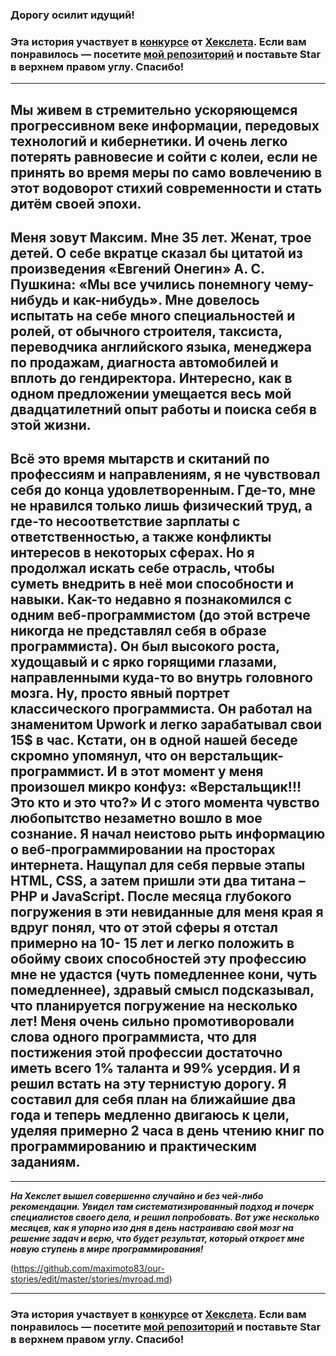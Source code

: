 
### Дорогу осилит идущий!
### Эта история участвует в [конкурсе](http://mystory.hexlet.io/) от [Хекслета](https://ru.hexlet.io/). Если вам понравилось — посетите [мой репозиторий](https://github.com/Hexlet/our-stories) и поставьте Star в верхнем правом углу. Спасибо!

---
        
Мы живем в стремительно ускоряющемся прогрессивном веке информации, передовых технологий и кибернетики. И очень легко потерять равновесие и сойти с колеи, если не принять во время меры по само вовлечению в этот водоворот  стихий современности и стать дитём своей эпохи.
--- 
Меня зовут Максим. Мне 35 лет. Женат, трое детей. 
О себе вкратце сказал бы цитатой из произведения «Евгений Онегин» А. С. Пушкина: «Мы все учились понемногу чему-нибудь и как-нибудь». Мне довелось испытать на себе много специальностей и ролей, от обычного строителя, таксиста, переводчика английского языка, менеджера по продажам, диагноста автомобилей и вплоть до гендиректора. Интересно, как в одном предложении умещается весь мой двадцатилетний опыт работы и поиска себя в этой жизни. 
---
Всё это время мытарств и скитаний по профессиям и направлениям, я не чувствовал себя до конца удовлетворенным. Где-то, мне не нравился только лишь физический труд, а где-то  несоответствие зарплаты с ответственностью, а также конфликты интересов в некоторых сферах. Но я продолжал искать себе отрасль, чтобы суметь внедрить в неё мои способности и навыки. 
Как-то недавно я познакомился с одним веб-программистом (до этой встрече никогда не представлял себя в образе программиста). Он был высокого роста, худощавый и с ярко горящими глазами, направленными куда-то во внутрь головного мозга. Ну, просто явный портрет классического программиста. Он работал на знаменитом Upwork и легко зарабатывал свои 15$ в час.  Кстати, он в одной нашей беседе скромно упомянул, что он верстальщик-программист. И в этот момент у меня произошел микро конфуз: «Верстальщик!!! Это кто и это что?» И с этого момента чувство любопытство незаметно вошло в мое сознание. Я начал неистово рыть информацию о веб-программировании на просторах интернета. Нащупал для себя первые этапы HTML, CSS, а затем пришли эти два титана – PHP и JavaScript. После месяца глубокого погружения в эти невиданные для меня края я вдруг понял, что от этой сферы я отстал примерно на 10- 15 лет и легко положить в обойму своих способностей эту профессию мне не удастся (чуть помедленнее кони, чуть помедленнее), здравый смысл подсказывал, что планируется погружение на несколько лет! Меня очень сильно промотиворовали слова одного программиста, что для постижения этой профессии достаточно иметь всего 1% таланта и 99% усердия. И я решил встать на эту тернистую дорогу. Я составил для себя план на ближайшие два года и теперь медленно двигаюсь к цели, уделяя примерно 2 часа в день чтению книг по программированию и практическим заданиям.
---
---
***На Хекслет вышел совершенно случайно и без чей-либо  рекомендации. Увидел там систематизированный подход и почерк специалистов своего дела, и решил попробовать. Вот уже несколько месяцев, как я упорно изо дня в день настраиваю свой мозг на решение задач и верю, что будет результат, который откроет мне новую ступень в мире программирования!***



                                     





(https://github.com/maximoto83/our-stories/edit/master/stories/myroad.md)

---

### Эта история участвует в [конкурсе](http://mystory.hexlet.io/) от [Хекслета](https://ru.hexlet.io/). Если вам понравилось — посетите [мой репозиторий](https://github.com/Hexlet/our-stories) и поставьте Star в верхнем правом углу. Спасибо!
